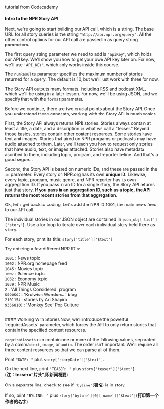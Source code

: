 tutorial from Codecademy

#### Intro to the NPR Story API

Next, we're going to start building our API call, which is a string. The base URL for all story queries is the string `"http://api.npr.org/query"`. All the other control options for our API call are passed in as query string parameters.

The first query string parameter we need to add is `"apiKey"`, which holds our API key. We'll show you how to get your own API key later on. For now, we'll use `'API_KEY'`, which only works inside this course.

The `numResults` parameter specifies the maximum number of stories returned for a query. The default is 10, but we'll just work with three for now.

The Story API outputs many formats, including RSS and podcast XML, which we'll be using in a later lesson. For now, we'll be using JSON, and we specify that with the `format` parameter.

Before we continue, there are two crucial points about the Story API. Once you understand these concepts, working with the Story API is much easier.

First, the Story API always returns NPR stories. Stories always contain at least a title, a date, and a description or what we call a "teaser." Beyond those basics, stories contain other content resources. Some stories have text and images. Stories that aired on NPR programs or podcasts may have audio attached to them. Later, we'll teach you how to request only stories that have audio, text, or images attached. Stories also have metadata ascribed to them, including topic, program, and reporter byline. And that's a good segue...

Second, the Story API is based on numeric IDs, and these are passed in the `id` parameter. Every story on NPR.org has its own **unique ID**. Likewise, every topic, program, music genre, and NPR reporter has its own aggregation ID. If you pass in an ID for a single story, the Story API returns just that story. **If you pass in an aggregation ID, such as a topic, the API returns the most recent stories from that aggregation**.

Ok, let's get back to coding. Let's add the NPR ID 1001, the main news feed, to our API call.

The individual stories in our JSON object are contained in `json_obj['list']['story']`. Use a for loop to iterate over each individual story held there as `story`.

For each story, print its title: `story['title']['$text']`

Try entering a few different NPR ID's:

`1001` : News topic  
`1002` : NPR.org homepage feed  
`1045` : Movies topic  
`1007` : Science topic  
`1032` : Economy topic  
`1039` : NPR Music  
`2` : 'All Things Considered' program  
`5500502` : 'Krulwich Wonders...' blog    
`2101154` : stories by Ari Shapiro  
`93568166` : 'Monkey See' Pop Culture  

<br />
#### Working With Stories
Now, we'll introduce the powerful `requiredAssets` parameter, which forces the API to only return stories that contain the specified content resources.

`requiredAssets` can contain one or more of the following values, separated by a comma:`text`, `image`, or `audio`. The order isn't important. We'll require all three content resources so that we can parse all of them.

Print `"DATE: "` plus `story['storyDate']['$text']`.

On the next line, print `"TEASER: "` plus `story['teaser']['$text']`  
(**注：teaser=“片头”,即新闻概要**)

On a separate line, check to see if `'byline'`(**署名**) is in story.

If so, print `"BYLINE: "` plus `story['byline'][0]['name']['$text']`(**打印第一个作者的名字**)